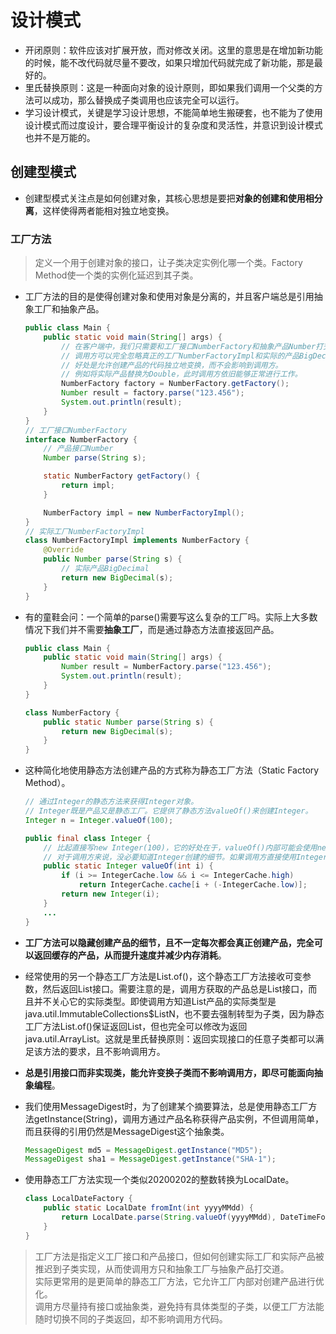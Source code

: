 # 设计模式

- 开闭原则：软件应该对扩展开放，而对修改关闭。这里的意思是在增加新功能的时候，能不改代码就尽量不要改，如果只增加代码就完成了新功能，那是最好的。
- 里氏替换原则：这是一种面向对象的设计原则，即如果我们调用一个父类的方法可以成功，那么替换成子类调用也应该完全可以运行。
- 学习设计模式，关键是学习设计思想，不能简单地生搬硬套，也不能为了使用设计模式而过度设计，要合理平衡设计的复杂度和灵活性，并意识到设计模式也并不是万能的。

## 创建型模式

- 创建型模式关注点是如何创建对象，其核心思想是要把**对象的创建和使用相分离**，这样使得两者能相对独立地变换。

### 工厂方法

> 定义一个用于创建对象的接口，让子类决定实例化哪一个类。Factory Method使一个类的实例化延迟到其子类。  

- 工厂方法的目的是使得创建对象和使用对象是分离的，并且客户端总是引用抽象工厂和抽象产品。

    ```Java
    public class Main {
        public static void main(String[] args) {
            // 在客户端中，我们只需要和工厂接口NumberFactory和抽象产品Number打交道。
            // 调用方可以完全忽略真正的工厂NumberFactoryImpl和实际的产品BigDecimal。
            // 好处是允许创建产品的代码独立地变换，而不会影响到调用方。
            // 例如将实际产品替换为Double，此时调用方依旧能够正常进行工作。
            NumberFactory factory = NumberFactory.getFactory();
            Number result = factory.parse("123.456");
            System.out.println(result);
        }
    }
    // 工厂接口NumberFactory
    interface NumberFactory {
        // 产品接口Number
        Number parse(String s);

        static NumberFactory getFactory() {
            return impl;
        }

        NumberFactory impl = new NumberFactoryImpl();
    }
    // 实际工厂NumberFactoryImpl
    class NumberFactoryImpl implements NumberFactory {
        @Override
        public Number parse(String s) {
            // 实际产品BigDecimal
            return new BigDecimal(s);
        }
    }
    ```

- 有的童鞋会问：一个简单的parse()需要写这么复杂的工厂吗。实际上大多数情况下我们并不需要**抽象工厂**，而是通过静态方法直接返回产品。

    ```Java
    public class Main {
        public static void main(String[] args) {
            Number result = NumberFactory.parse("123.456");
            System.out.println(result);
        }
    }

    class NumberFactory {
        public static Number parse(String s) {
            return new BigDecimal(s);
        }
    }
    ```

- 这种简化地使用静态方法创建产品的方式称为静态工厂方法（Static Factory Method）。

    ```Java
    // 通过Integer的静态方法来获得Integer对象。
    // Integer既是产品又是静态工厂。它提供了静态方法valueOf()来创建Integer。
    Integer n = Integer.valueOf(100);
    ```

    ```Java
    public final class Integer {
        // 比起直接写new Integer(100)，它的好处在于，valueOf()内部可能会使用new创建一个新的Integer实例，但也可能直接返回一个缓存的Integer实例。
        // 对于调用方来说，没必要知道Integer创建的细节。如果调用方直接使用Integer n = new Integer(100)，那么就失去了使用缓存优化的可能性。
        public static Integer valueOf(int i) {
            if (i >= IntegerCache.low && i <= IntegerCache.high)
                return IntegerCache.cache[i + (-IntegerCache.low)];
            return new Integer(i);
        }
        ...
    }
    ```

- **工厂方法可以隐藏创建产品的细节，且不一定每次都会真正创建产品，完全可以返回缓存的产品，从而提升速度并减少内存消耗**。
- 经常使用的另一个静态工厂方法是List.of()，这个静态工厂方法接收可变参数，然后返回List接口。需要注意的是，调用方获取的产品总是List接口，而且并不关心它的实际类型。即使调用方知道List产品的实际类型是java.util.ImmutableCollections$ListN，也不要去强制转型为子类，因为静态工厂方法List.of()保证返回List，但也完全可以修改为返回java.util.ArrayList。这就是里氏替换原则：返回实现接口的任意子类都可以满足该方法的要求，且不影响调用方。
- **总是引用接口而非实现类，能允许变换子类而不影响调用方，即尽可能面向抽象编程**。
- 我们使用MessageDigest时，为了创建某个摘要算法，总是使用静态工厂方法getInstance(String)，调用方通过产品名称获得产品实例，不但调用简单，而且获得的引用仍然是MessageDigest这个抽象类。

    ```Java
    MessageDigest md5 = MessageDigest.getInstance("MD5");
    MessageDigest sha1 = MessageDigest.getInstance("SHA-1");
    ```

- 使用静态工厂方法实现一个类似20200202的整数转换为LocalDate。

    ```Java
    class LocalDateFactory {
        public static LocalDate fromInt(int yyyyMMdd) {
            return LocalDate.parse(String.valueOf(yyyyMMdd), DateTimeFormatter.BASIC_ISO_DATE);
        }
    }
    ```

> 工厂方法是指定义工厂接口和产品接口，但如何创建实际工厂和实际产品被推迟到子类实现，从而使调用方只和抽象工厂与抽象产品打交道。  
> 实际更常用的是更简单的静态工厂方法，它允许工厂内部对创建产品进行优化。  
> 调用方尽量持有接口或抽象类，避免持有具体类型的子类，以便工厂方法能随时切换不同的子类返回，却不影响调用方代码。  
